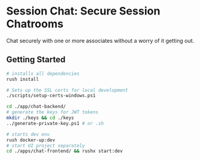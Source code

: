 # Session Chat: Secure Session Chatrooms

Chat securely with one or more associates without a worry of it getting out.

## Getting Started

```bash
# installs all dependencies
rush install
```

```bash
# Sets up the SSL certs for local development
./scripts/setup-certs-windows.ps1
```

```bash
cd ./app/chat-backend/
# generate the keys for JWT tokens
mkdir ./keys && cd ./keys
../generate-private-key.ps1 # or .sh
```

```bash
# starts dev env
rush docker-up:dev
# start UI project separately
cd ./apps/chat-frontend/ && rushx start:dev
```